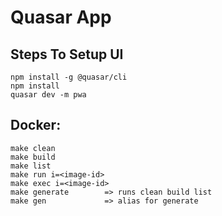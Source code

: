 # Quasar App

## Steps To Setup UI
    npm install -g @quasar/cli
    npm install
    quasar dev -m pwa

## Docker:
    make clean
    make build
    make list
    make run i=<image-id>
    make exec i=<image-id>
    make generate        => runs clean build list
    make gen             => alias for generate
